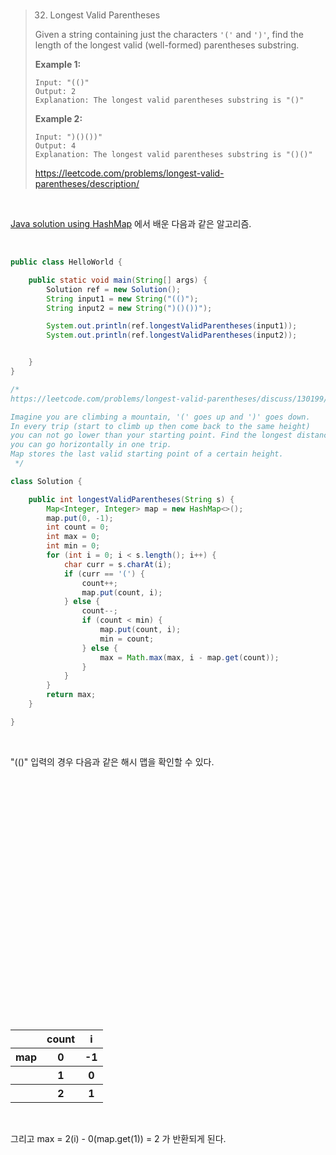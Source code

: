 <br>

> 32. Longest Valid Parentheses
>
> Given a string containing just the characters `'('` and `')'`, find the length of the longest valid (well-formed) parentheses substring.
>
> **Example 1:**
>
> ```
> Input: "(()"
> Output: 2
> Explanation: The longest valid parentheses substring is "()"
> ```
>
> **Example 2:**
>
> ```
> Input: ")()())"
> Output: 4
> Explanation: The longest valid parentheses substring is "()()"
> ```
>
> https://leetcode.com/problems/longest-valid-parentheses/description/

<br>

[Java solution using HashMap](https://leetcode.com/problems/longest-valid-parentheses/discuss/130199/Java-solution-using-HashMap) 에서 배운 다음과 같은 알고리즘.

<br>

```Java
public class HelloWorld {

    public static void main(String[] args) {
        Solution ref = new Solution();
        String input1 = new String("(()");
        String input2 = new String(")()())");

        System.out.println(ref.longestValidParentheses(input1));
        System.out.println(ref.longestValidParentheses(input2));


    }
}

/*
https://leetcode.com/problems/longest-valid-parentheses/discuss/130199/Java-solution-using-HashMap

Imagine you are climbing a mountain, '(' goes up and ')' goes down.
In every trip (start to climb up then come back to the same height)
you can not go lower than your starting point. Find the longest distance
you can go horizontally in one trip.
Map stores the last valid starting point of a certain height.
 */

class Solution {

    public int longestValidParentheses(String s) {
        Map<Integer, Integer> map = new HashMap<>();
        map.put(0, -1);
        int count = 0;
        int max = 0;
        int min = 0;
        for (int i = 0; i < s.length(); i++) {
            char curr = s.charAt(i);
            if (curr == '(') {
                count++;
                map.put(count, i);
            } else {
                count--;
                if (count < min) {
                    map.put(count, i);
                    min = count;
                } else {
                    max = Math.max(max, i - map.get(count));
                }
            }
        }
        return max;
    }

}

```

<br>





"(()" 입력의 경우 다음과 같은 해시 맵을 확인할 수 있다.

<br>



<table>

<tr>

​	<th></th>

​	<th>count</th>

​	<th>i</th>

</tr>



<tr>

​	<th>map</th>

​	<th>0</th>

​	<th>-1</th>

</tr>



<tr>

​	<th></th>

​	<th>1</th>

​	<th>0</th>

</tr>



<tr>

​	<th></th>

​	<th>2</th>

​	<th>1</th>

</tr>



</table>



<br>

그리고 max = 2(i) - 0(map.get(1)) = 2 가 반환되게 된다.

